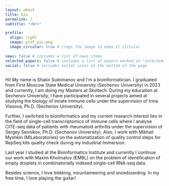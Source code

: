 ```yaml
---
layout: about
title: bio
permalink: /
subtitle: "<br>"

profile:
  align: right
  image: prof_pic.png
  image_circular: true # crops the image to make it circular
  
news: false # includes a list of news items
selected_papers: false # includes a list of papers marked as "selected={true}"
social: false # includes social icons at the bottom of the page
---
```


Hi! My name is Shakir Suleimanov and I'm a bioinformatician. I graduated from First Moscow State Medical University (Sechenov University) in 2023 and currently, I am doing my Masters at Skoltech. During my education at Sechenov University, I have participated in several projects aimed at studying the biology of innate immune cells under the supervision of Irina Vlasova, Ph.D. (Sechenov University). 

Further, I switched to bioinformatics and my current research interest lies in the field of single-cell transcriptomics of immune cells where I analyse CITE-seq data of patients with rheumatoid arthritis under the supervision of Sergey Sennikov, Ph.D. (Sechenov University). Also, I work with Mikhail Myshkin (MiLaboratories) on the automatization of quality control steps for RepSeq kits quality check during my Industrial Immersion. 

Last year I studied at the Bioinformatics Institute and currently I continue our work with Maxim Kholmatov (EMBL) on the problem of identification of empty droplets in combinatorially indexed single-cell RNA-seq data. 

Besides science, I love trekking, mountaineering and snowboarding. In my free time, I love playing the guitar!
